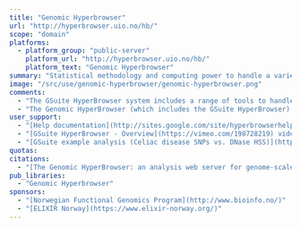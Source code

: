 ```yaml
---
title: "Genomic Hyperbrowser"
url: "http://hyperbrowser.uio.no/hb/"
scope: "domain"
platforms:
  - platform_group: "public-server"
    platform_url: "http://hyperbrowser.uio.no/hb/"
    platform_text: "Genomic Hyperbrowser"
summary: "Statistical methodology and computing power to handle a variety of biological inquires on genomic datasets "
image: "/src/use/genomic-hyperbrowser/genomic-hyperbrowser.png"
comments:
  - "The GSuite HyperBrowser system includes a range of tools to handle acquisition, processing and analysis of collections of genomic tracks, represented in a simple tabular format, GSuite. Please proceed in either basic or advanced mode."
  - "The Genomic HyperBrowser (which includes the GSuite HyperBrowser) is a service from ELIXIR - provided by [ELIXIR Norway](https://www.elixir-norway.org/)." 
user_support:
  - "[Help documentation](http://sites.google.com/site/hyperbrowserhelp/) and [email support](mailto:hyperbrowser DASH requests AT usit DOT uio DOT no)"
  - "[GSuite HyperBrowser - Overview](https://vimeo.com/198728219) video"
  - "[GSuite example analysis (Celiac disease SNPs vs. DNase HSS)](https://vimeo.com/198728467) video"
quotas:
citations:
  - "[The Genomic HyperBrowser: an analysis web server for genome-scale data](http://nar.oxfordjournals.org/content/41/W1/W133.full), by Sandve, *et al.*,  *Nucl. Acids Res*. (1 July 2013) 41 (W1): W133-W141."
pub_libraries:
  - "Genomic Hyperbrowser"
sponsors:
  - "[Norwegian Functional Genomics Program](http://www.bioinfo.no/)"
  - "[ELIXIR Norway](https://www.elixir-norway.org/)"
---
```

